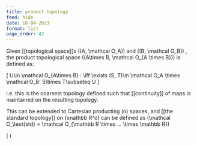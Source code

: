 ```yaml
---
title: product topology
feed: hide
date: 16-04-2023
format: list
page_order: 42
---
```



Given [[topological space]]s  \((A, \mathcal O_A)\)  and  \((B, \mathcal O_B)\) , the product topological space  \((A\times B, \mathcal O_{A \times B})\)  is defined as:

\[
U\in \mathcal O_{A\times B} : \iff \exists (S, T)\in \mathcal O_A \times \mathcal O_B: S\times T\subseteq U
\]


i.e. this is the coarsest topology defined such that [[continuity]] of maps is maintained on the resulting topology.

This can be extended to Cartesian producting  \(n\)  spaces, and [[the standard topology]] on  \(\mathbb R^d\)  can be defined as  \(\mathcal O_\text{std} = \mathcal O_{\mathbb R \times ... \times \mathbb R}\) 


\[ \(